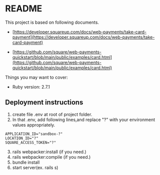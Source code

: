 # README

This project is based on following documents.

- [https://developer.squareup.com/docs/web-payments/take-card-payment](https://developer.squareup.com/docs/web-payments/take-card-payment)

- [https://github.com/square/web-payments-quickstart/blob/main/public/examples/card.html](https://github.com/square/web-payments-quickstart/blob/main/public/examples/card.html)

Things you may want to cover:

* Ruby version: 2.7.1

## Deployment instructions

1. create file .env at root of project folder.
2. In that .env, add following lines,and replace "?" with your environment values appropriately.

```
APPLICATION_ID="sandbox-?"
LOCATION_ID="?"
SQUARE_ACCESS_TOKEN="?"
```
	
3. rails webpacker:install (if you need.)
4. rails webpacker:compile (if you need.)
5. bundle install
6. start server(ex. rails s)